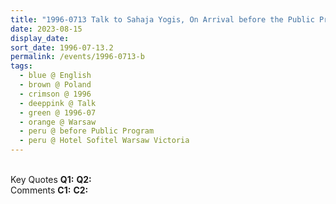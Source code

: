 ```yaml
---
title: "1996-0713 Talk to Sahaja Yogis, On Arrival before the Public Program, Hotel Sofitel Warsaw Victoria, Królewska 11, Warsaw, Poland"
date: 2023-08-15
display_date: 
sort_date: 1996-07-13.2
permalink: /events/1996-0713-b
tags:
  - blue @ English
  - brown @ Poland
  - crimson @ 1996
  - deeppink @ Talk
  - green @ 1996-07
  - orange @ Warsaw
  - peru @ before Public Program
  - peru @ Hotel Sofitel Warsaw Victoria
---
```


<br>

<wave-list>
  <list-title color="DarkSeaGreen" width="55">Key Quotes</list-title>
  <list-item color="BlanchedAlmond" width="280"><b>Q1:</b> <i></i></list-item>
  <list-item color="Lavender" width="280"><b>Q2:</b> <i></i></list-item>
</wave-list>

<br>

<wave-list>
  <list-title color="DarkSeaGreen" width="55">Comments</list-title>
  <list-item color="BlanchedAlmond" width="280"><b>C1:</b> <i></i></list-item>
  <list-item color="Lavender" width="280"><b>C2:</b> <i></i></list-item>
</wave-list>